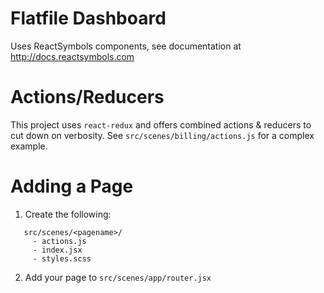 # Flatfile Dashboard

Uses ReactSymbols components, see documentation at http://docs.reactsymbols.com

# Actions/Reducers

This project uses `react-redux` and offers combined actions & reducers to cut down on verbosity. See `src/scenes/billing/actions.js` for a complex example.

# Adding a Page

1. Create the following:
```
   src/scenes/<pagename>/
     - actions.js
     - index.jsx
     - styles.scss
```
2. Add your page to `src/scenes/app/router.jsx`
